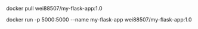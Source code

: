 docker pull wei88507/my-flask-app:1.0

docker run -p 5000:5000 --name my-flask-app wei88507/my-flask-app:1.0
